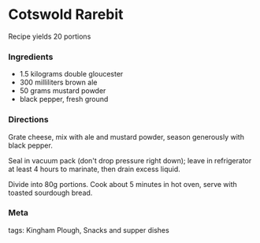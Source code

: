 # Cotswold Rarebit

Recipe yields 20 portions 

### Ingredients
 * 1.5 kilograms double gloucester
 * 300 milliliters brown ale
 * 50 grams mustard powder
 * black pepper, fresh ground

### Directions

Grate cheese, mix with ale and mustard powder, season generously with black pepper.

Seal in vacuum pack (don't drop pressure right down); leave in refrigerator at least 4 hours to marinate, then drain excess liquid.

Divide into 80g portions.  Cook about 5 minutes in hot oven,  serve with toasted sourdough bread.

### Meta

tags: Kingham Plough, Snacks and supper dishes

